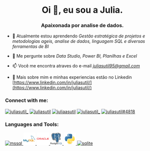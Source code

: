 <h1 align="center">Oi 👋, eu sou a Julia.</h1>
<h3 align="center">Apaixonada por analise de dados.</h3>

- 🌱 Atualmente estou aprendendo *Gestão estratégica de projetos e metodologias ageis, analise de dados, linguagem SQL e diversas ferramentas de BI*

- 💬 Me pergunte sobre *Data Studio, Power BI, Planilhas e Excel*

- 📫 Você me encontra atraves do e-mail *juliasutil95@gmail.com*

- 📄 Mais sobre mim e minhas experiencias estão no Linkedin [https://www.linkedin.com/in/juliasutil/](https://www.linkedin.com/in/juliasutil/)

<h3 align="left">Connect with me:</h3>
<p align="left">
<a href="https://twitter.com/juliasutil_" target="blank"><img align="center" src="https://raw.githubusercontent.com/rahuldkjain/github-profile-readme-generator/master/src/images/icons/Social/twitter.svg" alt="juliasutil_" height="30" width="40" /></a>
<a href="https://linkedin.com/in/juliasutil" target="blank"><img align="center" src="https://raw.githubusercontent.com/rahuldkjain/github-profile-readme-generator/master/src/images/icons/Social/linked-in-alt.svg" alt="juliasutil" height="30" width="40" /></a>
<a href="https://fb.com/juliaasutil" target="blank"><img align="center" src="https://raw.githubusercontent.com/rahuldkjain/github-profile-readme-generator/master/src/images/icons/Social/facebook.svg" alt="juliaasutil" height="30" width="40" /></a>
<a href="https://instagram.com/juliasutil_" target="blank"><img align="center" src="https://raw.githubusercontent.com/rahuldkjain/github-profile-readme-generator/master/src/images/icons/Social/instagram.svg" alt="juliasutil_" height="30" width="40" /></a>
<a href="https://discord.gg/juliasutil#4818" target="blank"><img align="center" src="https://raw.githubusercontent.com/rahuldkjain/github-profile-readme-generator/master/src/images/icons/Social/discord.svg" alt="juliasutil#4818" height="30" width="40" /></a>
</p>

<h3 align="left">Languages and Tools:</h3>
<p align="left"> <a href="https://www.microsoft.com/en-us/sql-server" target="_blank" rel="noreferrer"> <img src="https://www.svgrepo.com/show/303229/microsoft-sql-server-logo.svg" alt="mssql" width="40" height="40"/> </a> <a href="https://www.mysql.com/" target="_blank" rel="noreferrer"> <img src="https://raw.githubusercontent.com/devicons/devicon/master/icons/mysql/mysql-original-wordmark.svg" alt="mysql" width="40" height="40"/> </a> <a href="https://www.oracle.com/" target="_blank" rel="noreferrer"> <img src="https://raw.githubusercontent.com/devicons/devicon/master/icons/oracle/oracle-original.svg" alt="oracle" width="40" height="40"/> </a> <a href="https://www.postgresql.org" target="_blank" rel="noreferrer"> <img src="https://raw.githubusercontent.com/devicons/devicon/master/icons/postgresql/postgresql-original-wordmark.svg" alt="postgresql" width="40" height="40"/> </a> <a href="https://www.python.org" target="_blank" rel="noreferrer"> <img src="https://raw.githubusercontent.com/devicons/devicon/master/icons/python/python-original.svg" alt="python" width="40" height="40"/> </a> <a href="https://www.sqlite.org/" target="_blank" rel="noreferrer"> <img src="https://www.vectorlogo.zone/logos/sqlite/sqlite-icon.svg" alt="sqlite" width="40" height="40"/> </a> </p>
